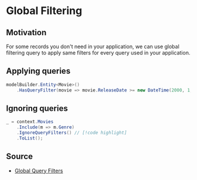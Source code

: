 # Global Filtering

## Motivation

For some records you don't need in your application, we can use global filtering query to apply same filters for every query used in your application.

## Applying queries

```cs
modelBuilder.Entity<Movie>()
    .HasQueryFilter(movie => movie.ReleaseDate >= new DateTime(2000, 1, 1)) // [!code highlight]
```
## Ignoring queries

```cs
_ = context.Movies
    .Include(m => m.Genre)
    .IgnoreQueryFilters() // [!code highlight]
    .ToList();
```

## Source

- [Global Query Filters](https://learn.microsoft.com/en-us/ef/core/querying/filters)
